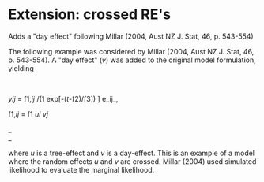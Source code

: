 #  Extension: crossed RE's

Adds a "day effect" following Millar (2004, Aust NZ J. Stat, 46, p. 543-554)

The following example was considered by Millar (2004, Aust NZ J. Stat, 46, p. 543-554). A "day effect" (_v_) was added to the original model formulation, yielding

    

_yij_ = f1,_ij_ /(1 exp[-(_t_-f2)/f3]) ] e_ij_,

f1,_ij_ = f1 _ui_ _vj_

_  
_

where _u_ is a tree-effect and _v_ is a day-effect. This is an example of a model where the random effects _u_ and _v_ are crossed. Millar (2004) used simulated likelihood to evaluate the marginal likelihood. 